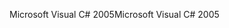 <span data-ttu-id="e300e-101">Microsoft Visual C# 2005</span><span class="sxs-lookup"><span data-stu-id="e300e-101">Microsoft Visual C# 2005</span></span>